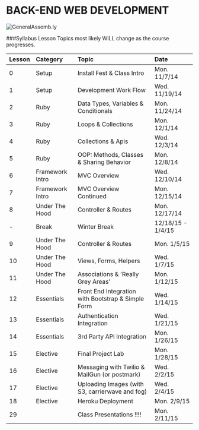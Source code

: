 BACK-END WEB DEVELOPMENT
============================

![GeneralAssemb.ly](https://github.com/generalassembly/ga-ruby-on-rails-for-devs/raw/master/images/ga.png "GeneralAssemb.ly")


###Syllabus
Lesson Topics most likely WILL change as the course progresses. 

| Lesson  | Category| Topic| Date|
| ------------- |:--------------------------------------------------|:-------------------------------|:-------------------|
| 0 | Setup |Install Fest & Class Intro | Mon. 11/7/14| 
| 1 | Setup | Development Work Flow | Wed. 11/19/14| 
| 2 | Ruby | Data Types, Variables & Conditionals | Mon. 11/24/14|
| 3 | Ruby | Loops & Collections | Mon. 12/1/14|
| 4 | Ruby | Collections & Apis | Wed. 12/3/14|
| 5 | Ruby | OOP: Methods, Classes & Sharing Behavior| Mon. 12/8/14|
| 6 | Framework Intro| MVC Overview | Wed. 12/10/14|
| 7 | Framework Intro | MVC Overview Continued| Mon. 12/15/14|
| 8 | Under The Hood|Controller & Routes| Mon. 12/17/14|
| - | Break| Winter Break | 12/18/15 - 1/4/15|
| 9 | Under The Hood| Controller & Routes| Mon. 1/5/15|
| 10 | Under The Hood| Views, Forms, Helpers| Wed. 1/7/15|
| 11 | Under The Hood| Associations & 'Really Grey Areas'| Mon. 1/12/15|
| 12 | Essentials| Front End Integration with Bootstrap & Simple Form| Wed. 1/14/15|
| 13 | Essentials| Authentication Integration| Wed. 1/21/15|
| 14 | Essentials| 3rd Party API Integration | Mon. 1/26/15|
| 15 | Elective| Final Project Lab| Mon. 1/28/15|
| 16 | Elective| Messaging with Twilio & MailGun (or postmark)| Wed. 2/2/15|
| 17 | Elective| Uploading Images (with S3, carrierwave and fog)| Wed. 2/4/15|
| 18| Elective| Heroku Deployment| Mon. 2/9/15|
| 29|  | Class Presentations !!!!| Mon. 2/11/15|



















